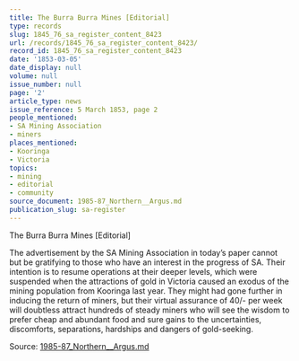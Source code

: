 ```yaml
---
title: The Burra Burra Mines [Editorial]
type: records
slug: 1845_76_sa_register_content_8423
url: /records/1845_76_sa_register_content_8423/
record_id: 1845_76_sa_register_content_8423
date: '1853-03-05'
date_display: null
volume: null
issue_number: null
page: '2'
article_type: news
issue_reference: 5 March 1853, page 2
people_mentioned:
- SA Mining Association
- miners
places_mentioned:
- Kooringa
- Victoria
topics:
- mining
- editorial
- community
source_document: 1985-87_Northern__Argus.md
publication_slug: sa-register
---
```


The Burra Burra Mines [Editorial]

The advertisement by the SA Mining Association in today’s paper cannot but be gratifying to those who have an interest in the progress of SA.  Their intention is to resume operations at their deeper levels, which were suspended when the attractions of gold in Victoria caused an exodus of the mining population from Kooringa last year.  They might had gone further in inducing the return of miners, but their virtual assurance of 40/- per week will doubtless attract hundreds of steady miners who will see the wisdom to prefer cheap and abundant food and sure gains to the uncertainties, discomforts, separations, hardships and dangers of gold-seeking.

Source: [1985-87_Northern__Argus.md](/downloads/markdown/1985-87_Northern__Argus.md)
